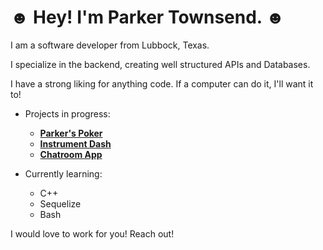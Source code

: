 # ☻ Hey! I'm Parker Townsend. ☻

I am a software developer from Lubbock, Texas.

I specialize in the backend, creating well structured APIs and Databases.

I have a strong liking for anything code.
If a computer can do it, I'll want it to!

- Projects in progress:

  - **[Parker's Poker](https://github.com/LiterallyParker/Parkers-Poker-V4)**
  - **[Instrument Dash](https://github.com/LiterallyParker/Capstone)**
  - **[Chatroom App](https://github.com/LiterallyParker/ChatApp)**
  
- Currently learning:
  
  - C++
  - Sequelize
  - Bash

I would love to work for you! Reach out!

